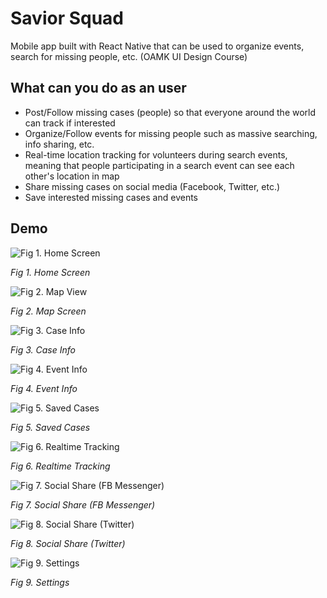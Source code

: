 # Savior Squad
Mobile app built with React Native that can be used to organize events, search for missing people, etc. (OAMK UI Design Course)

## What can you do as an user
- Post/Follow missing cases (people) so that everyone around the world can track if interested
- Organize/Follow events for missing people such as massive searching, info sharing, etc.
- Real-time location tracking for volunteers during search events, meaning that people participating in a search event can see each other's location in map
- Share missing cases on social media (Facebook, Twitter, etc.)
- Save interested missing cases and events

## Demo

![Fig 1. Home Screen](demo_imgs/Main_Page.jpg)

*Fig 1. Home Screen*



![Fig 2. Map View](demo_imgs/Map_View.jpg)

*Fig 2. Map Screen*



![Fig 3. Case Info](demo_imgs/Case_Info.jpg)

*Fig 3. Case Info*



![Fig 4. Event Info](demo_imgs/Event_Info.jpg)

*Fig 4. Event Info*



![Fig 5. Saved Cases](demo_imgs/Saved_Cases.jpg)

*Fig 5. Saved Cases*



![Fig 6. Realtime Tracking](demo_imgs/Realtime_Tracking.jpg)

*Fig 6. Realtime Tracking*



![Fig 7. Social Share (FB Messenger)](demo_imgs/Social_Share_Messenger.jpg)

*Fig 7. Social Share (FB Messenger)*



![Fig 8. Social Share (Twitter)](demo_imgs/Social_Share_Twitter.jpg)

*Fig 8. Social Share (Twitter)*



![Fig 9. Settings](demo_imgs/Settings.jpg)

*Fig 9. Settings*

